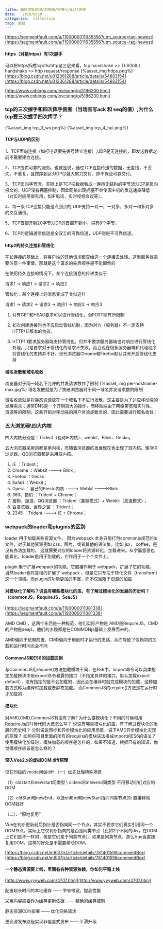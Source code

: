 ```yaml
---
title: 面经收集网络/浏览器/模块化/diff原理
date:   2018/9/10
categories:  Collection
tags: 面经
---
```


[https://segmentfault.com/a/1190000011635556?utm_source=tag-newest](https://segmentfault.com/a/1190000011635556?utm_source=tag-newest)

#### https（对是https）有1次握手
可以把https拆成tcp/tls/http这三层来看，tcp handshake >> TLS(SSL) handshake >> http request/response
{%asset_img https.png%}
[https://blog.csdn.net/u012361288/article/details/54883154](https://blog.csdn.net/u012361288/article/details/54883154)

[http://www.cnblogs.com/lovesong/p/5186200.html](http://www.cnblogs.com/lovesong/p/5186200.html)

### tcp的三次握手和四次挥手画图（当场画写ack 和 seq的值）,为什么tcp要三次握手四次挥手？
{%asset_img tcp_3_wo.png%}
{%asset_img tcp_4_hui.png%}

#### TCP与UDP的区别
1、TCP面向连接（如打电话要先拨号建立连接）;UDP是无连接的，即发送数据之前不需要建立连接。

2、TCP提供可靠的服务。也就是说，通过TCP连接传送的数据，无差错，不丢失，不重复，且按序到达;UDP尽最大努力交付，即不保证可靠交付。

3、TCP面向字节流，实际上是TCP把数据看成一连串无结构的字节流;UDP是面向报文的。UDP没有拥塞控制，因此网络出现拥塞不会使源主机的发送速率降低（对实时应用很有用，如IP电话，实时视频会议等）。

4、每一条TCP连接只能是点到点的;UDP支持一对一，一对多，多对一和多对多的交互通信。

5、TCP首部开销20字节;UDP的首部开销小，只有8个字节。

6、TCP的逻辑通信信道是全双工的可靠信道，UDP则是不可靠信道。

#### http2的持久连接和管线化
在长连接的基础上，将客户端的其他请求都交给这一个连接去处理。这里服务器需要注意一件事情。那就是这个请求的先后顺序是不能颠倒的

在使用持久连接的情况下，某个连接消息的传递类似于

请求1 -> 响应1 -> 请求2 -> 响应2

管线化：某个连接上的消息变成了类似这样 

请求1 -> 请求2 -> 请求3 -> 响应1 -> 响应2 -> 响应3

1. 只有GET和HEAD要求可以进行管线化，而POST则有所限制

2. 初次创建连接时也不应启动管线机制，因为对方（服务器）不一定支持HTTP/1.1版本的协议。

3. HTTP1.1要求服务器端支持管线化，但并不要求服务器端也对响应进行管线化处理，只是要求对于管线化的请求不失败，而且现在很多服务器端和代理程序对管线化的支持并不好，现代浏览器Chrome和Firefox默认并未开启管线化支持
#### 域名发散和域名收敛
浏览器对于同一域名下允许的并发请求数作了限制
{%asset_img per-hostname-max.jpg%}
域名发散就是为了突破浏览器对于同一域名并发请求数的限制

域名收敛就是将静态资源放在一个域名下不进行发散，这主要是为了适应移动端的发展需求；通常DNS是一个开销较大的操作，而移动端由于网络带宽和实时性、资源等的限制，这些开销对移动端的用户体验是致命的，因此需要进行域名收敛；


### 五大浏览器\四大内核

四大内核分别是：Trident（也称IE内核）、webkit、Blink、Gecko。

五大浏览器采用的都是单内核，而随着浏览器的发展现在也出现了双内核。像360浏览器、QQ浏览器都是采用双内核。

1. IE                   ：Trident；
2. Chrome               ：Webkit  ----> Blink；
3. Firefox              ：Gecko
4. Safari               ：Webkit；
5. Opera                ：自己的Presto内核 ----> Webkit ---->Blink
6. 360、猎豹             ：Trident + Chrome；
7. 搜狗、遨游、QQ浏览器   ：Trident（兼容模式）+ Webkit（高速模式）；
8. 百度览器、世界之窗     ：Trident；
9. 2345                 ：Trident ----> IE + Chrome；

### webpack的loader和plugins的区别
loader 用于加载某些资源文件。 因为webpack 本身只能打包commonjs规范的js文件，对于其他资源例如 css，图片，或者其他的语法集，比如 jsx， coffee，是没有办法加载的。 这就需要对应的loader将资源转化，加载进来。从字面意思也能看出，loader是用于加载的，它作用于一个个文件上。

plugin 用于扩展webpack的功能。它直接作用于 webpack，扩展了它的功能。当然loader也时变相的扩展了 webpack ，但是它只专注于转化文件（transform）这一个领域。而plugin的功能更加的丰富，而不仅局限于资源的加载

#### 对模块化了解吗？说说有哪些模块化的库，有了解过模块化的发展的历史吗？（commonJS，RequireJS，SeaJS）
[https://segmentfault.com/a/1190000011081338](https://segmentfault.com/a/1190000011081338)

AMD CMD ，这两个东西是一种规范，他们实际产物是 AMD是RequireJS，CMD的产物是seajs，他们的出现都是在COMMONjs基础上发展而来的。

AMD偏向于依赖前置，CMD偏向于用到时才运行的思路，从而导致了依赖项的加载和运行时间点会不同

#### CommonJS和ES6的加载区别
与CommonJS用require()方法加载模块不同，在ES6中，import命令可以具体指定加载模块中用export命令暴露的接口（不指定具体的接口，默认加载export default），没有指定的是不会加载的，因此会在编译时就完成模块的加载，这种加载方式称为编译时加载或者静态加载。
而CommonJS的require()方法是在运行时才加载的

#### 模块化
对AMD,CMD,CommonJS有没有了解?
为什么要模块化？不用的时候和用RequireJs的时候代码大概怎么写？
说说有哪些模块化的库，有了解过模块化的发展的历史吗？
分别说说同步和异步模块化的应用场景，说下AMD异步模块化实现的原理？
如何将项目里面的所有的require的模块语法换成import的ES6的语法？
使用模块化加载时，模块加载的顺序是怎样的，如果不知道，根据已有的知识，你觉得顺序应该是怎么样的？


#### 深入Vue2.x的虚拟DOM diff原理
仅在同级的vnode间做diff
（一）优先处理特殊场景

（1）oldstart和newstart同类型 \ oldend和newend同类型:不用移动它们对应的DOM

（2）oldStart和newEnd，以及oldEnd和newStart指向同类节点的: 直接移动DOM就好

（二）、“原地复用”

Vue在判断更新前后指针是否指向同一个节点，其实不要求它们真实引用同一个DOM节点，实际上它仅判断指向的是否是同类节点（比如2个不同的div，在DOM上它们是不一样的，但是它们属于同类节点），如果是同类节点，那么Vue会直接复用DOM，这样的好处是不需要移动DOM。

[https://blog.csdn.net/m6i37jk/article/details/78140159#commentBox](https://blog.csdn.net/m6i37jk/article/details/78140159#commentBox)


#### 一个静态资源要上线，里面有各种资源依赖，你如何平稳上线
[http://www.yyyweb.com/4707.html](http://www.yyyweb.com/4707.html)

配置超长时间的本地缓存 —— 节省带宽，提高性能

采用内容摘要作为缓存更新依据 —— 精确的缓存控制

静态资源CDN部署 —— 优化网络请求

更资源发布路径实现非覆盖式发布 —— 平滑升级